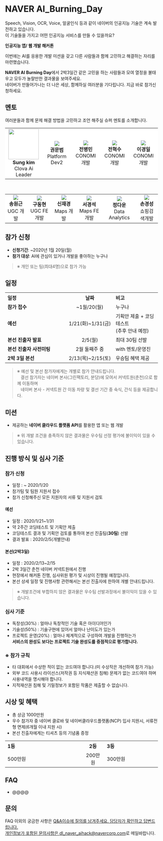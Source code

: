 # NAVER AI_Burning_Day

Speech, Vision, OCR, Voice, 얼굴인식 등과 같이 네이버의 인공지능 기술은 계속 발전하고 있습니다.<br>
이 기술들을 가지고 어떤 인공지능 서비스를 만들 수 있을까요? 

<strong>인공지능 앱/ 웹 개발 해커톤</strong>

이번에는 AI를 응용한 개발 미션을 갖고 다른 사람들과 함께 고민하고 해결하는 자리를 마련했습니다. <br>

<strong>NAVER AI Burning Day</strong>에서 2박3일간 같은 고민을 하는 사람들과 모여 열정을 불태우고 모두가 놀랄만한 결과물을 보여주세요.<br>
네이버가 만들어가나는 더 나은 세상, 함께하실 여러분을 기다립니다. 지금 바로 참가신청하세요. 


## 멘토
여러분들과 함께 문제 해결 방법을 고민하고 조언 해주실 슈퍼 멘토를 소개합니다.

<table>
  <tr style="background-color:#fff">
    <td style="text-align:center">
      <img src="res/ksh.jpg" width="100"><br>
      <strong>Sung kim</strong><br>
      Clova Ai Leader
    </td>
    <td style="text-align:center">
      <img src="res/kdh.jpg"><br>
       <strong>권문범</strong><br>
      Platform Dev2
    </td>
    <td style="text-align:center">
      <img src="res/smj.jpg"><br>
       <strong>전병민</strong><br>
      CONOMI 개발
    </td>
    <td style="text-align:center">
      <img src="res/shj.jpg"><br>
       <strong>전혁수</strong><br>
      CONOMI 개발
    </td>
    <td style="text-align:center">
      <img src="res/ckh.jpg"><br>
      <strong>이경일</strong><br>
      CONOMI 개발
    </td>
  </tr>
 </table><br>
 <table>
   <tr style="background-color:#fff">
    <td style="text-align:center">
      <img src="res/ckh.jpg"><br>
      <strong>송원근</strong><br>
      UGC 개발
    </td>
   <td style="text-align:center">
      <img src="res/ckh.jpg"><br>
      <strong>구동현</strong><br>
      UGC FE 개발
    </td>
    <td style="text-align:center">
      <img src="res/ckh.jpg"><br>
      <strong>신재경</strong><br>
      Maps 개발
    </td>
    <td style="text-align:center">
      <img src="res/ckh.jpg"><br>
      <strong>서경석</strong><br>
      Maps FE 개발
    </td>
    <td style="text-align:center">
      <img src="res/ckh.jpg"><br>
      <strong>정다운</strong><br>
      Data Analytics
    </td>
    <td style="text-align:center">
      <img src="res/ckh.jpg"><br>
      <strong>손경성</strong><br>
      쇼핑검색개발
    </td>
  </tr>
</table>

## 참가 신청

* **신청기간**: ~2020년 1월 20일(월)
* **참가 대상**: AI에 관심이 있거나 개발을 좋아하는 누구나
> ※ 개인 또는 팀(최대4명)으로 참가 가능

## 일정
<table class="tbl_schedule">
  <tr>
    <th style="text-align:left;width:50%">일정</th>
    <th style="text-align:center;width:15%">날짜</th>
    <th style="text-align:left;width:35%">비고</th>
  </tr>
  <tr>
    <td>
      <strong>참가 접수</strong><br>
    </td>
    <td style="text-align:center">~1월/20(월)</td>
    <td>
      누구나
    </td>
  </tr>
  <tr>
    <td>
      <strong>예선</strong><br>
    </td>
    <td style="text-align:center">1/21(화)~1/31(금)</td>
    <td>
      기획안 제출 + 코딩 테스트<br>
      (추후 안내 예정)
    </td>
  </tr>
  <tr>
    <td>
      <strong>본선 진출자 발표</strong><br>
    </td>
    <td style="text-align:center"> 2/5(월)</td>
    <td>
      최대 30팀 선발<br>
    </td>
  </tr>
   <tr>
    <td>
      <strong>본선 진출자 사전미팅</strong><br>
    </td>
    <td style="text-align:center"> 2월 둘째주 중</td>
    <td>
      with 멘토/운영진<br>
    </td>
  </tr>
   <tr>
    <td>
      <strong>2박 3일 본선</strong><br>
    </td>
    <td style="text-align:center">2/13(목)~2/15(토)</td>
    <td>
      우승팀 혜택 제공<br>
    </td>
  </tr>
</table>

> ※ 예선 및 본선 참가자에게는 개별로 참가 안내드립니다.<br>
> &nbsp;&nbsp;&nbsp;결선 참가자는 네이버 본사(그린팩토리, 분당)에 모여서 커넥트원(춘천)으로 함께 이동하며<br>
&nbsp;&nbsp;&nbsp;네이버 본사 - 커넥트원 간 이동 차량 및 결선 기간 중 숙식, 간식 등을 제공합니다.

## 미션
* 제공하는 **네이버 클라우드 플랫폼 API**를 활용한 앱 또는 웹 개발 
> ※ 위 개발 조건을 충족하지 않은 결과물은 우수팀 선정 평가에 불이익이 있을 수 있습니다.<br>

## 진행 방식 및 심사 기준

### 참가 신청

* 일정 : ~ 2020/1/20
* 참가팀 및 팀원 지원서 접수 
* 참가 신청해주신 모든 지원자의 서류 및 지원서 검토

#### 예선 
* 일정 : 2020/1/21~1/31
* 약 2주간 코딩테스트 및 기획안 제출 
* 코딩테스트 결과 및 기획안 검토를 통하여 본선 진출팀(**30팀**) 선발
* 결과 발표 : 2020/2/5(개별안내)

#### 본선(2박3일)
* 일정 : 2020/2/13~2/15
* 2박 3일간 춘천 네이버 커넥트원에서 진행 
* 현장에서 해커톤 진행, 심사위원 평가 및 시상이 진행될 예정입니다. 
* 본선 상세 일정 및 진행사항 관련해서는 본선 진출자에 한하여 개별 안내드립니다. 
> ※ 개발조건에 부합하지 않은 결과물은 우수팀 선발과정에서 불이익이 있을 수 있습니다.

### 심사 기준
* 독창성(30%) : 얼마나 독창적인 기술 혹은 아이디어인가 
* 기술성(50%) : 기술구현에 있어서 얼마나 난이도가 있는가 
* 프로젝트 운영(20%) : 얼마나 체계적으로 구성하여 개발을 진행하는가 <br>
**서비스의 완성도 보다는 프로젝트 기술 완성도를 중점적으로 평가합니다.**

### ※ 참가 규칙 
* 타 대회에서 수상한 적이 없는 코드여야 합니다.(미 수상작은 개선하여 참가 가능) 
* 외부 코드 사용시 라이선스(저작권 등 지식재산권 침해) 문제가 없는 코드여야 하며 사용내역을 명시해야 합니다.
* 지적재산권 침해 및 기밀정보가 포함된 작품은 제출할 수 없습니다. 


## 시상 및 혜택

* 총 상금 1000만원
* 우수 참가자 중 네이버 클로바 및 네이버클라우드플랫폼(NCP) 입사 지원시, 서류전형 면제(6개월 이내 지원 시)
* 본선 진출자에게는 티셔츠 등의 기념품 증정

<table class="tbl_awards">
  <tr>
    <th style="text-align:left;width:50%">1등</th>
    <th style="text-align:center;width:15%">2등</th>
    <th style="text-align:left;width:35%">3등</th>
  </tr>
  <tr>
    <td>
      500만원<br>
    </td>
    <td style="text-align:center">200만원</td>
    <td>
      300만원
    </td>
  </tr>
 </table>

## FAQ
* @@@@

## 문의
FAQ 이외의 궁금한 사항은 <a href="https://github.com/Naver-AI-Hackathon/AI_Burning_Day/issues"> Q&A이슈에 질의를 남겨주세요. 
담당자가 확인하고 답변드립니다.<br>
개인정보가 포함된 문의사항은 <dl_naver_aihack@navercorp.com>로 메일바랍니다. 



